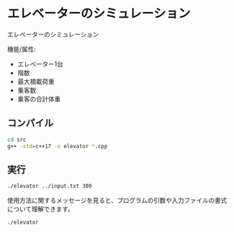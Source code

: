 # エレベーターのシミュレーション

エレベーターのシミュレーション

機能/属性:
- エレベーター1台
- 階数
- 最大積載荷重
- 乗客数
- 乗客の合計体重

## コンパイル

```bash
cd src
g++ -std=c++17 -o elevator *.cpp
```

## 実行

```bash
./elevator ../input.txt 300
```

使用方法に関するメッセージを見ると、プログラムの引数や入力ファイルの書式について理解できます。

```bash
./elevator
```
